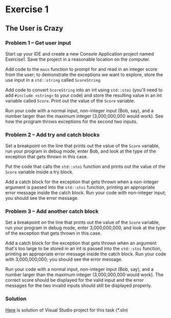 # Exercise 1
## The User is Crazy

### Problem 1 – Get user input

Start up your IDE and create a new Console Application project named Exercise1. Save the project in a reasonable location on the computer.

Add code to the `main` function to prompt for and read in an integer score from the user; to demonstrate the exceptions we want to explore, store the use input in a `std::string` called `ScoreString`.

Add code to convert `ScoreString` into an int using `std::stoi` (you'll need to add `#include <string>` to your code) and store the resulting value in an int variable called `Score`. Print out the value of the `Score` variable.

Run your code with a normal input, non-integer input (Bob, say), and a number larger than the maximum integer (3,000,000,000 would work). See how the program throws exceptions for the second two inputs.

### Problem 2 – Add try and catch blocks

Set a breakpoint on the line that prints out the value of the `Score` variable, run your program in debug mode, enter Bob, and look at the type of the exception that gets thrown in this case.

Put the code that calls the `std::stoi` function and prints out the value of the `Score` variable inside a try block.

Add a catch block for the exception that gets thrown when a non-integer argument is passed into the `std::stoi` function, printing an appropriate error message inside the catch block. Run your code with non-integer input; you should see the error message.

### Problem 3 – Add another catch block

Set a breakpoint on the line that prints out the value of the `Score` variable, run your program in debug mode, enter 3,000,000,000, and look at the type of the exception that gets thrown in this case.

Add a catch block for the exception that gets thrown when an argument that's too large to be stored in an int is passed into the `std::stoi` function, printing an appropriate error message inside the catch block. Run your code with 3,000,000,000; you should see the error message.

Run your code with a normal input, non-integer input (Bob, say), and a number larger than the maximum integer (3,000,000,000 would work). The correct score should be displayed for the valid input and the error messages for the two invalid inputs should still be displayed properly.

### Solution
[Here](/Course_4_OOP_for_Unreal/Module_1/1_Crazy_User/Solution/Exercise1.sln) is solution of Visual Studio project for this task (*.sln)